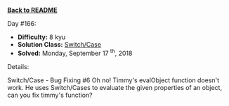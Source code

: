 ﻿<a href=https://github.com/hlais/Kata---a---Day><b>Back to README</b><a>

Day #166: 

* <b>Difficulty:</b> 8 kyu
* <b>Solution Class:</b> [Switch/Case](SwitchCase.cs)
* <b>Solved:</b> Monday, September 17 <sup>th</sup>, 2018

Details:

Switch/Case - Bug Fixing #6
Oh no! Timmy's evalObject function doesn't work. He uses Switch/Cases to evaluate the given properties of an object, can you fix timmy's function?
